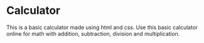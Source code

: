 # Calculator
This is a basic calculator made using html and css. 
Use this basic calculator online for math with addition, subtraction, division and multiplication.

